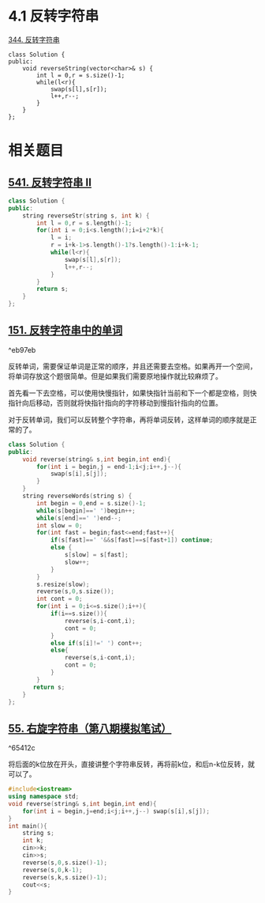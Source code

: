 # 4.1 反转字符串

[344. 反转字符串](https://leetcode.cn/problems/reverse-string/)

```
class Solution {
public:
    void reverseString(vector<char>& s) {
        int l = 0,r = s.size()-1;
        while(l<r){
            swap(s[l],s[r]);
            l++,r--;
        }
    }
};
```

# 相关题目

## [541. 反转字符串 II](https://leetcode.cn/problems/reverse-string-ii/)

```cpp
class Solution {
public:
    string reverseStr(string s, int k) {
        int l = 0,r = s.length()-1;
        for(int i = 0;i<s.length();i=i+2*k){
            l = i;
            r = i+k-1>s.length()-1?s.length()-1:i+k-1;
            while(l<r){
                swap(s[l],s[r]);
                l++,r--;
            }
        }
        return s;
    }
};
```

## [151. 反转字符串中的单词](https://leetcode.cn/problems/reverse-words-in-a-string/)

^eb97eb

反转单词，需要保证单词是正常的顺序，并且还需要去空格。如果再开一个空间，将单词存放这个题很简单。但是如果我们需要原地操作就比较麻烦了。

首先看一下去空格，可以使用快慢指针，如果快指针当前和下一个都是空格，则快指针向后移动，否则就将快指针指向的字符移动到慢指针指向的位置。

对于反转单词，我们可以反转整个字符串，再将单词反转，这样单词的顺序就是正常的了。

```cpp
class Solution {
public:
    void reverse(string& s,int begin,int end){
        for(int i = begin,j = end-1;i<j;i++,j--){
            swap(s[i],s[j]);
        }
    }
    string reverseWords(string s) {
        int begin = 0,end = s.size()-1;
        while(s[begin]==' ')begin++;
        while(s[end]==' ')end--;
        int slow = 0;
        for(int fast = begin;fast<=end;fast++){
            if(s[fast]==' '&&s[fast]==s[fast+1]) continue;
            else {
                s[slow] = s[fast];
                slow++;
            }
        }
        s.resize(slow);
        reverse(s,0,s.size());
        int cont = 0;
        for(int i = 0;i<=s.size();i++){
            if(i==s.size()){
                reverse(s,i-cont,i);
                cont = 0;
            }    
            else if(s[i]!=' ') cont++;
            else{
                reverse(s,i-cont,i);
                cont = 0;
            }
        }
       return s;
    }
};
```

## [55. 右旋字符串（第八期模拟笔试）](https://kamacoder.com/problempage.php?pid=1065)

^65412c

将后面的k位放在开头，直接讲整个字符串反转，再将前k位，和后n-k位反转，就可以了。

```cpp
#include<iostream>
using namespace std;
void reverse(string& s,int begin,int end){
    for(int i = begin,j=end;i<j;i++,j--) swap(s[i],s[j]);
}
int main(){
    string s;   
    int k;
    cin>>k;
    cin>>s;
    reverse(s,0,s.size()-1);
    reverse(s,0,k-1);
    reverse(s,k,s.size()-1);
    cout<<s;
}
```